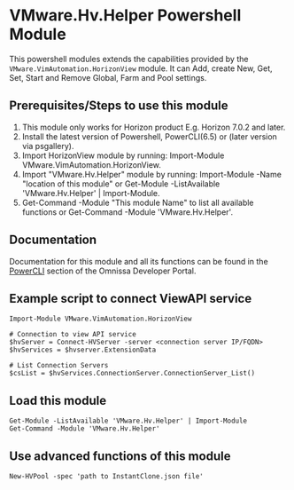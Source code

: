 # VMware.Hv.Helper Powershell Module
<!-- Summary Start -->
This powershell modules extends the capabilities provided by the `VMware.VimAutomation.HorizonView` module. It can Add, create New, Get, Set, Start and Remove Global, Farm and Pool settings.
<!-- Summary End -->

## Prerequisites/Steps to use this module

1. This module only works for Horizon product E.g. Horizon 7.0.2 and later.
2. Install the latest version of Powershell, PowerCLI(6.5) or (later version via psgallery).
3. Import HorizonView module by running: Import-Module VMware.VimAutomation.HorizonView.
4. Import "VMware.Hv.Helper" module by running: Import-Module -Name "location of this module" or Get-Module -ListAvailable 'VMware.Hv.Helper' | Import-Module.
5. Get-Command -Module "This module Name" to list all available functions or Get-Command -Module 'VMware.Hv.Helper'.

## Documentation

Documentation for this module and all its functions can be found in the [PowerCLI](https://euc-dev.github.io/horizon-powercli/) section of the Omnissa Developer Portal.

## Example script to connect ViewAPI service

```
Import-Module VMware.VimAutomation.HorizonView

# Connection to view API service
$hvServer = Connect-HVServer -server <connection server IP/FQDN>
$hvServices = $hvserver.ExtensionData

# List Connection Servers
$csList = $hvServices.ConnectionServer.ConnectionServer_List()
```

## Load this module

```
Get-Module -ListAvailable 'VMware.Hv.Helper' | Import-Module
Get-Command -Module 'VMware.Hv.Helper'
```

## Use advanced functions of this module

```
New-HVPool -spec 'path to InstantClone.json file'
```
